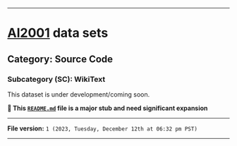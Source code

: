 
***

# [AI2001](https://github.com/seanpm2001/AI2001/) data sets

## Category: Source Code

### Subcategory (SC): WikiText

This dataset is under development/coming soon.

**🌱️ This [`README.md`](/README.md) file is a major stub and need significant expansion**

***

**File version:** `1 (2023, Tuesday, December 12th at 06:32 pm PST)`

***
